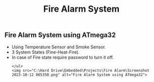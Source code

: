 <!DOCTYPE html>
<html>
<head>
</head>
<body>
  <header>
    <h1>Fire Alarm System</h1>
  </header>
  
  <section>
    <h2>Fire Alarm System using ATmega32</h2>
    <ul>
      <li>Using Temperature Sensor and Smoke Sensor.</li>
      <li>3 System States (Fine-Heat-Fire).</li>
      <li>In case of Fire state require password to turn it off.</li>
	  
	</ul>
    <img src="C:\Hard Drive\Embedded\Projects\Fire Alarm\Screenshot 2023-10-12 065350.png" alt="Fire Alarm System using ATmega32">
  </section>
</body>
</html>